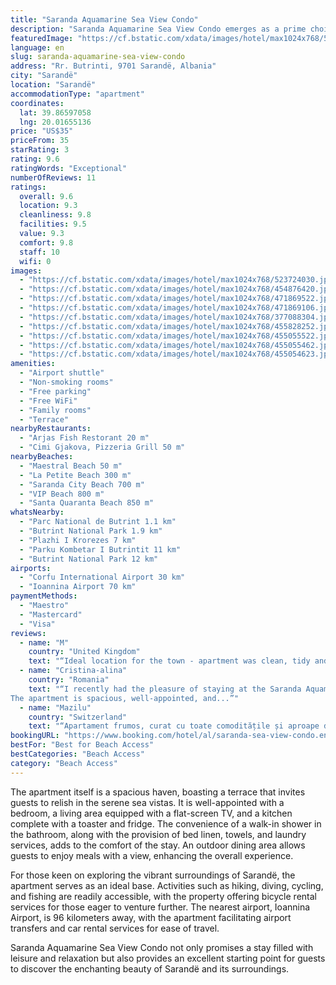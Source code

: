 ```yaml
---
title: "Saranda Aquamarine Sea View Condo"
description: "Saranda Aquamarine Sea View Condo emerges as a prime choice for travelers seeking a blend of comfort and convenience in Sarandë."
featuredImage: "https://cf.bstatic.com/xdata/images/hotel/max1024x768/523724030.jpg?k=8ae95f832e0f56e4d18710f49bea5602e797f9155c136363a9bba695c8ecaab2&o=&hp=1"
language: en
slug: saranda-aquamarine-sea-view-condo
address: "Rr. Butrinti, 9701 Sarandë, Albania"
city: "Sarandë"
location: "Sarandë"
accommodationType: "apartment"
coordinates:
  lat: 39.86597058
  lng: 20.01655136
price: "US$35"
priceFrom: 35
starRating: 3
rating: 9.6
ratingWords: "Exceptional"
numberOfReviews: 11
ratings:
  overall: 9.6
  location: 9.3
  cleanliness: 9.8
  facilities: 9.5
  value: 9.3
  comfort: 9.8
  staff: 10
  wifi: 0
images:
  - "https://cf.bstatic.com/xdata/images/hotel/max1024x768/523724030.jpg?k=8ae95f832e0f56e4d18710f49bea5602e797f9155c136363a9bba695c8ecaab2&o=&hp=1"
  - "https://cf.bstatic.com/xdata/images/hotel/max1024x768/454876420.jpg?k=991366e4a77f3511edad9c76f5c8e119bad28c88ff0dfcf1b81d7cca9fe4e7f0&o=&hp=1"
  - "https://cf.bstatic.com/xdata/images/hotel/max1024x768/471869522.jpg?k=9a9e3e3f4561eee9153f90405d30d6207ee62faa444574c526f9056f9216b42a&o=&hp=1"
  - "https://cf.bstatic.com/xdata/images/hotel/max1024x768/471869106.jpg?k=99f8bde8cb59ba1617ee1519f01507025c409ab6513986497acacf2d5cd3626a&o=&hp=1"
  - "https://cf.bstatic.com/xdata/images/hotel/max1024x768/377088304.jpg?k=8d652a07cb93721c6a17bffbe63429f0ef23c18ce81459e668ab5f99f08a5ca3&o=&hp=1"
  - "https://cf.bstatic.com/xdata/images/hotel/max1024x768/455828252.jpg?k=bef9c1120bd5552cb024fb866738caacbec180dff56b9d41edcc3ac8b1fdd61c&o=&hp=1"
  - "https://cf.bstatic.com/xdata/images/hotel/max1024x768/455055522.jpg?k=d2a3353c8ba9ce810ee9e548b6adfb04b7c99fc83903832dd1db023705c4a5a8&o=&hp=1"
  - "https://cf.bstatic.com/xdata/images/hotel/max1024x768/455055462.jpg?k=680966957110f7b383b5c0a994cdf9df0f2e9c7b45047d1b6a4cc0e360704732&o=&hp=1"
  - "https://cf.bstatic.com/xdata/images/hotel/max1024x768/455054623.jpg?k=1e75dbe0eedc7c9ddd4d1c04fb07106e781aff067455056deed7c952fee757e7&o=&hp=1"
amenities:
  - "Airport shuttle"
  - "Non-smoking rooms"
  - "Free parking"
  - "Free WiFi"
  - "Family rooms"
  - "Terrace"
nearbyRestaurants:
  - "Arjas Fish Restorant 20 m"
  - "Cimi Gjakova, Pizzeria Grill 50 m"
nearbyBeaches:
  - "Maestral Beach 50 m"
  - "La Petite Beach 300 m"
  - "Saranda City Beach 700 m"
  - "VIP Beach 800 m"
  - "Santa Quaranta Beach 850 m"
whatsNearby:
  - "Parc National de Butrint 1.1 km"
  - "Butrint National Park 1.9 km"
  - "Plazhi I Krorezes 7 km"
  - "Parku Kombetar I Butrintit 11 km"
  - "Butrint National Park 12 km"
airports:
  - "Corfu International Airport 30 km"
  - "Ioannina Airport 70 km"
paymentMethods:
  - "Maestro"
  - "Mastercard"
  - "Visa"
reviews:
  - name: "M"
    country: "United Kingdom"
    text: "“Ideal location for the town - apartment was clean, tidy and with everything you need - we were there for a month and would definately stay again”"
  - name: "Cristina-alina"
    country: "Romania"
    text: "“I recently had the pleasure of staying at the Saranda Aquamarine Sea View Condo and it exceeded all my expectations. I was greeted by the warm and attentive owner, setting the tone for a great stay.
The apartment is spacious, well-appointed, and...”"
  - name: "Mazilu"
    country: "Switzerland"
    text: "“Apartament frumos, curat cu toate comoditățile și aproape de plaja. Gazda a fost foarte prietenoasa și amabila. Recomand la toți!”"
bookingURL: "https://www.booking.com/hotel/al/saranda-sea-view-condo.en-gb.html?aid=8035640"
bestFor: "Best for Beach Access"
bestCategories: "Beach Access"
category: "Beach Access"
---
```


The apartment itself is a spacious haven, boasting a terrace that invites guests to relish in the serene sea vistas. It is well-appointed with a bedroom, a living area equipped with a flat-screen TV, and a kitchen complete with a toaster and fridge. The convenience of a walk-in shower in the bathroom, along with the provision of bed linen, towels, and laundry services, adds to the comfort of the stay. An outdoor dining area allows guests to enjoy meals with a view, enhancing the overall experience.

For those keen on exploring the vibrant surroundings of Sarandë, the apartment serves as an ideal base. Activities such as hiking, diving, cycling, and fishing are readily accessible, with the property offering bicycle rental services for those eager to venture further. The nearest airport, Ioannina Airport, is 96 kilometers away, with the apartment facilitating airport transfers and car rental services for ease of travel.

Saranda Aquamarine Sea View Condo not only promises a stay filled with leisure and relaxation but also provides an excellent starting point for guests to discover the enchanting beauty of Sarandë and its surroundings.